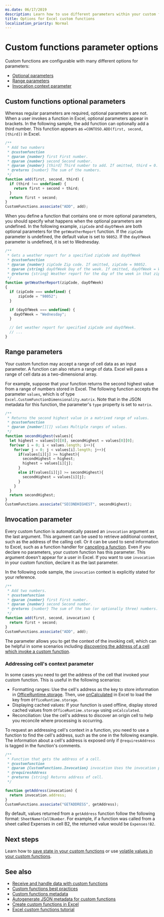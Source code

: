 ```yaml
---
ms.date: 06/17/2019
description: Learn how to use different parameters within your custom functions, such as Excel ranges, optional parameters, invocation context, and more.   
title: Options for Excel custom functions
localization_priority: Normal
---
```


# Custom functions parameter options

Custom functions are configurable with many different options for parameters:
- [Optional parameters](#custom-functions-optional-parameters)
- [Range parameters](#range-parameters)
- [Invocation context parameter](#invocation-parameter)

## Custom functions optional parameters

Whereas regular parameters are required, optional parameters are not. When a user invokes a function in Excel, optional parameters appear in brackets. In the following sample, the add function can optionally add a third number. This function appears as `=CONTOSO.ADD(first, second, [third])` in Excel.

```js
/**
 * Add two numbers
 * @customfunction 
 * @param {number} first First number.
 * @param {number} second Second number.
 * @param {number} [third] Third number to add. If omitted, third = 0.
 * @returns {number} The sum of the numbers.
 */
function add(first, second, third) {
  if (third !== undefined) {
    return first + second + third;
  }
  return first + second;
}
CustomFunctions.associate("ADD", add);
```

When you define a function that contains one or more optional parameters, you should specify what happens when the optional parameters are undefined. In the following example, `zipCode` and `dayOfWeek` are both optional parameters for the `getWeatherReport` function. If the `zipCode` parameter is undefined, the default value is set to `98052`. If the `dayOfWeek` parameter is undefined, it is set to Wednesday.

```js
/**
 * Gets a weather report for a specified zipCode and dayOfWeek
 * @customfunction
 * @param {number} zipCode Zip code. If omitted, zipCode = 98052.
 * @param {string} dayOfWeek Day of the week. If omitted, dayOfWeek = Wednesday.
 * @returns {string} Weather report for the day of the week in that zip code.
 */
function getWeatherReport(zipCode, dayOfWeek)
{
  if (zipCode === undefined) {
      zipCode = "98052";
  }

  if (dayOfWeek === undefined) {
    dayOfWeek = "Wednesday";
  }

  // Get weather report for specified zipCode and dayOfWeek.
  // ...
}
```

## Range parameters

Your custom function may accept a range of cell data as an input parameter. A function can also return a range of data. Excel will pass a range of cell data as a two-dimensional array.

For example, suppose that your function returns the second highest value from a range of numbers stored in Excel. The following function accepts the parameter `values`, which is of type `Excel.CustomFunctionDimensionality.matrix`. Note that in the JSON metadata for this function, the parameter's `type` property is set to `matrix`.

```js
/**
 * Returns the second highest value in a matrixed range of values.
 * @customfunction
 * @param {number[][]} values Multiple ranges of values.  
 */
function secondHighest(values){
  let highest = values[0][0], secondHighest = values[0][0];
  for(var i = 0; i < values.length; i++){
    for(var j = 0; j < values[i].length; j++){
      if(values[i][j] >= highest){
        secondHighest = highest;
        highest = values[i][j];
      }
      else if(values[i][j] >= secondHighest){
        secondHighest = values[i][j];
      }
    }
  }
  return secondHighest;
}
CustomFunctions.associate("SECONDHIGHEST", secondHighest);
```

## Invocation parameter

Every custom function is automatically passed an `invocation` argument as the last argument. This argument can be used to retrieve additional context, such as the address of the calling cell. Or it can be used to send information to Excel, such as a function handler for [canceling a function](custom-functions-web-reqs.md#make-a-streaming-function). Even if you declare no parameters, your custom function has this parameter. This argument doesn't appear for a user in Excel. If you want to use `invocation` in your custom function, declare it as the last parameter.

In the following code sample, the `invocation` context is explicitly stated for your reference.

```js
/**
 * Add two numbers.
 * @customfunction 
 * @param {number} first First number.
 * @param {number} second Second number.
 * @returns {number} The sum of the two (or optionally three) numbers.
 */
function add(first, second, invocation) {
  return first + second;
}
CustomFunctions.associate("ADD", add);
```

The parameter allows you to get the context of the invoking cell, which can be helpful in some scenarios including [discovering the address of a cell which invoke a custom function](#addressing-cells-context-parameter).

### Addressing cell's context parameter

In some cases you need to get the address of the cell that invoked your custom function. This is useful in the following scenarios:

- Formatting ranges: Use the cell's address as the key to store information in [OfficeRuntime.storage](/office/dev/add-ins/excel/custom-functions-runtime#storing-and-accessing-data). Then, use [onCalculated](/javascript/api/excel/excel.worksheet#oncalculated) in Excel to load the key from `OfficeRuntime.storage`.
- Displaying cached values: If your function is used offline, display stored cached values from `OfficeRuntime.storage` using `onCalculated`.
- Reconciliation: Use the cell's address to discover an origin cell to help you reconcile where processing is occurring.

To request an addressing cell's context in a function, you need to use a function to find the cell's address, such as the one in the following example. The information about a cell's address is exposed only if `@requiresAddress` is tagged in the function's comments.

```js
/**
 * Function that gets the address of a cell.
 * @customfunction
 * @param {CustomFunctions.Invocation} invocation Uses the invocation parameter present in each cell.
 * @requiresAddress
 * @returns {string} Returns address of cell.
 */

function getAddress(invocation) {
  return invocation.address;
}
CustomFunctions.associate("GETADDRESS", getAddress);
```

By default, values returned from a `getAddress` function follow the following format: `SheetName!CellNumber`. For example, if a function was called from a sheet called Expenses in cell B2, the returned value would be `Expenses!B2`.

## Next steps
Learn how to [save state in your custom functions](custom-functions-save-state.md) or use [volatile values in your custom functions](custom-functions-volatile.md).

## See also

* [Receive and handle data with custom functions](custom-functions-web-reqs.md)
* [Custom functions best practices](custom-functions-best-practices.md)
* [Custom functions metadata](custom-functions-json.md)
* [Autogenerate JSON metadata for custom functions](custom-functions-json-autogeneration.md)
* [Create custom functions in Excel](custom-functions-overview.md)
* [Excel custom functions tutorial](../tutorials/excel-tutorial-create-custom-functions.md)
